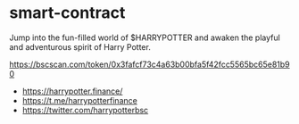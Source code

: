 # smart-contract

Jump into the fun-filled world of $HARRYPOTTER and awaken the playful and adventurous spirit of Harry Potter.

https://bscscan.com/token/0x3fafcf73c4a63b00bfa5f42fcc5565bc65e81b90

- https://harrypotter.finance/
- https://t.me/harrypotterfinance
- https://twitter.com/harrypotterbsc
